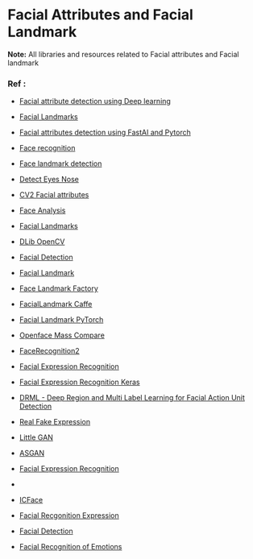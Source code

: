 # Facial Attributes and Facial Landmark

**Note:** All libraries and resources related to Facial attributes and Facial landmark


### Ref :

  * [Facial attribute detection using Deep learning](https://towardsdatascience.com/real-time-multi-facial-attribute-detection-using-transfer-learning-and-haar-cascades-with-fastai-47ff59e36df0
)

  * [Facial Landmarks](https://www.pyimagesearch.com/2017/04/03/facial-landmarks-dlib-opencv-python/)

  * [Facial attributes detection using FastAI and Pytorch](https://github.com/aayushmnit/Deep_learning_explorations/tree/master/7_Facial_attributes_fastai_opencv)

  * [Face recognition](https://www.pyimagesearch.com/2018/09/24/opencv-face-recognition/)

  * [Face landmark detection](https://pysource.com/2019/03/12/face-landmarks-detection-opencv-with-python/)

  * [Detect Eyes Nose](https://www.pyimagesearch.com/2017/04/10/detect-eyes-nose-lips-jaw-dlib-opencv-python/)

  * [CV2 Facial attributes](https://stackoverflow.com/questions/57326634/cv2-all-facial-features-detection)

  * [Face Analysis](https://docs.opencv.org/3.4/db/d7c/group__face.html)

  * [Facial Landmarks](https://answers.opencv.org/question/109180/facial-landmarks-extraction-python/)

  * [DLib OpenCV](https://insidenothing.blogspot.com/2017/04/facial-landmarks-with-dlib-opencv-and.html)

  * [Facial Detection](https://fideloper.com/facial-detection)

  * [Facial Landmark](https://github.com/uricamic/clandmark)

  * [Face Landmark Factory](https://github.com/songhengyang/face_landmark_factory)

  * [FacialLandmark Caffe](https://github.com/BobLiu20/FacialLandmark_Caffe)

  * [Facial Landmark PyTorch](https://github.com/ainrichman/Peppa-Facial-Landmark-PyTorch)

  * [Openface Mass Compare](https://github.com/UoA-eResearch/openface_mass_compare)

  * [FaceRecognition2](https://github.com/futurelabmx/FaceRecognition2)

  * [Facial Expression Recognition](https://github.com/heechul-jung/facial_expression_recognition)

  * [Facial Expression Recognition Keras](https://github.com/fitrialif/facial-expression-recognition-keras-FER2013)

  * [DRML - Deep Region and Multi Label Learning for Facial Action Unit Detection](https://github.com/PranjalSahu/DRML)

  * [Real Fake Expression](https://github.com/phunghx/Real_Fake_Expression)

  * [Little GAN](https://github.com/IXarea/LittleGAN)

  * [ASGAN](https://github.com/Ha0Tang/ASGAN)

  * [Facial Expression Recognition](https://github.com/shivam1808/Facial-Expression-Recognition)
  * 
  * [ICFace](https://github.com/t04glovern/icface)

  * [Facial Recgonition Expression](https://github.com/shaswata56/Facial_Expression_Recognition)

  * [Facial Detection](https://github.com/BalsamCHIHI/Face_Detection_OpenCV_Cpp)

  * [Facial Recognition of Emotions](https://github.com/George-Catalin/Facial-Recognition-of-Emotions)





